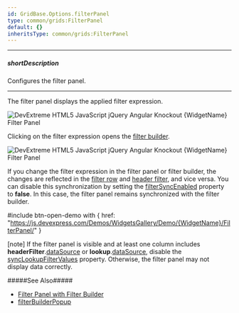 ```yaml
---
id: GridBase.Options.filterPanel
type: common/grids:FilterPanel
default: {}
inheritsType: common/grids:FilterPanel
---
```

---
##### shortDescription
Configures the filter panel.

---
The filter panel displays the applied filter expression.

![DevExtreme HTML5 JavaScript jQuery Angular Knockout {WidgetName} Filter Panel](/images/{WidgetName}/visual_elements/filter_panel.png)

Clicking on the filter expression opens the [filter builder](/api-reference/10%20UI%20Components/GridBase/1%20Configuration/filterBuilder.md '{basewidgetpath}/Configuration/#filterBuilder').

![DevExtreme HTML5 JavaScript jQuery Angular Knockout {WidgetName} Filter Panel](/images/{WidgetName}/visual_elements/integrated_filter_builder.png)

If you change the filter expression in the filter panel or filter builder, the changes are reflected in the [filter row](/concepts/05%20UI%20Components/DataGrid/30%20Filtering%20and%20Searching/1%20Filter%20Row.md '/Documentation/Guide/UI_Components/{WidgetName}/Filtering_and_Searching/#Filter_Row') and [header filter](/concepts/05%20UI%20Components/DataGrid/30%20Filtering%20and%20Searching/2%20Header%20Filter.md '/Documentation/Guide/UI_Components/{WidgetName}/Filtering_and_Searching/#Header_Filter'), and vice versa. You can disable this synchronization by setting the [filterSyncEnabled](/api-reference/10%20UI%20Components/GridBase/1%20Configuration/filterSyncEnabled.md '{basewidgetpath}/Configuration/#filterSyncEnabled') property to **false**. In this case, the filter panel remains synchronized with the filter builder.

#include btn-open-demo with {
    href: "https://js.devexpress.com/Demos/WidgetsGallery/Demo/{WidgetName}/FilterPanel/"
}

[note] If the filter panel is visible and at least one column includes **headerFilter**.[dataSource]({basewidgetpath}/Configuration/columns/headerFilter/#dataSource) or **lookup**.[dataSource]({basewidgetpath}/Configuration/columns/lookup/#dataSource), disable the [syncLookupFilterValues]({basewidgetpath}/Configuration/#syncLookupFilterValues) property. Otherwise, the filter panel may not display data correctly.

#####See Also#####
- [Filter Panel with Filter Builder](/concepts/05%20UI%20Components/DataGrid/30%20Filtering%20and%20Searching/4%20Filter%20Panel%20with%20Filter%20Builder.md '/Documentation/Guide/UI_Components/{WidgetName}/Filtering_and_Searching/#Filter_Panel_with_Filter_Builder')
- [filterBuilderPopup](/api-reference/10%20UI%20Components/GridBase/1%20Configuration/filterBuilderPopup.md '{basewidgetpath}/Configuration/#filterBuilderPopup')